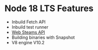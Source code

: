 # Node 18 LTS Features

* Inbuild Fetch API
* Inbuild test runner
* [Web Steams API](https://nodejs.org/docs/latest-v18.x/api/webstreams.html)
* Building binaries with Snapshot
* V8 engine V10.2
